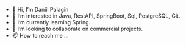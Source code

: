 - 👋 Hi, I’m Daniil Palagin
- 👀 I’m interested in Java, RestAPI, SpringBoot, Sql, PostgreSQL,  Git.
- 🌱 I’m currently learning Spring.
- 💞️ I’m looking to collaborate on commercial projects.
- 📫 How to reach me ...

<!---
palagdan/palagdan is a ✨ special ✨ repository because its `README.md` (this file) appears on your GitHub profile.
You can click the Preview link to take a look at your changes.
--->
